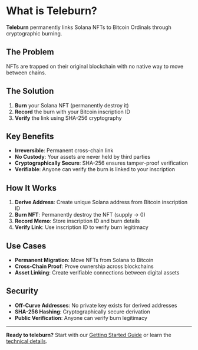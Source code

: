 # What is Teleburn?

**Teleburn** permanently links Solana NFTs to Bitcoin Ordinals through cryptographic burning.

## The Problem

NFTs are trapped on their original blockchain with no native way to move between chains.

## The Solution

1. **Burn** your Solana NFT (permanently destroy it)
2. **Record** the burn with your Bitcoin inscription ID
3. **Verify** the link using SHA-256 cryptography

## Key Benefits

- **Irreversible**: Permanent cross-chain link
- **No Custody**: Your assets are never held by third parties
- **Cryptographically Secure**: SHA-256 ensures tamper-proof verification
- **Verifiable**: Anyone can verify the burn is linked to your inscription

## How It Works

1. **Derive Address**: Create unique Solana address from Bitcoin inscription ID
2. **Burn NFT**: Permanently destroy the NFT (supply → 0)
3. **Record Memo**: Store inscription ID and burn details
4. **Verify Link**: Use inscription ID to verify burn legitimacy

## Use Cases

- **Permanent Migration**: Move NFTs from Solana to Bitcoin
- **Cross-Chain Proof**: Prove ownership across blockchains
- **Asset Linking**: Create verifiable connections between digital assets

## Security

- **Off-Curve Addresses**: No private key exists for derived addresses
- **SHA-256 Hashing**: Cryptographically secure derivation
- **Public Verification**: Anyone can verify burn legitimacy

---

**Ready to teleburn?** Start with our [Getting Started Guide](/README.md) or learn the [technical details](/docs/TELEBURN_ALGORITHM.md).